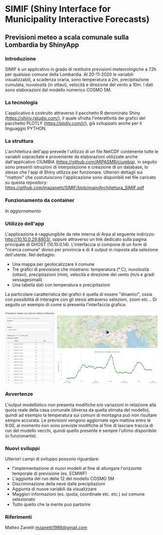 # SIMIF (Shiny Interface for Municipality Interactive Forecasts)
## Previsioni meteo a scala comunale sulla Lombardia by ShinyApp
### Introduzione
SIMIF è un applicativo in grado di restituire previsioni meteorologiche a 72h per qualsiasi comune della Lombardia. Al 20-11-2020 le variabili visualizzabili, a scadenza oraria, sono temperatura a 2m, precipitazione cumulata, nuvolosità (in ottavi), velocità e direzione del vento a 10m. I dati sono elaborazioni dal modello numerico COSMO 5M.

### La tecnologia
L'applicativo è costruito attraverso il pacchetto R denominato Shiny (https://shiny.rstudio.com/), il quale sfrutta l'interattività dei grafici del pacchetto PLOTLY (https://plotly.com/r/), già sviluppato anche per il linguaggio PYTHON.

### La struttura
L'architettura dell'app prevede l'utilizzo di un file NetCDF contenente tutte le variabili sopracitate e proveniente da elaborazioni utilizzate anche dall'applicativo CIUMBIA (https://github.com/ARPASMR/ciumbia), in seguito sono presenti istruzioni di interpolazione e creazione di un database, lo stesso che l'app di Shiny utilizza per funzionare.
Ulteriori dettagli sui "mattoni" che costutuiscono l'applicazione sono disponibili nel file caricato su questa repository: https://github.com/mazanetti/SIMIF/blob/main/Architettura_SIMIF.pdf

### Funzionamento da container
_In aggiornamento_

### Utilizzo dell'app
L'applicazione è raggiungibile da rete interna di Arpa al seguente indirizzo: http://10.10.0.29:8803/, oppure attraverso un link dedicato sulla pagina principale di GHOST (10.10.0.14).
L'interfaccia si compone di un form di "ricerca comune" diviso per provincia e di 4 output in risposta alla selezione dell'utente.
Nel dettaglio:
- Una mappa per geolocalizzare il comune
- Tre grafici di previsione che mostrano: temperatura (° C), nuvolosità (ottavi), precipitazioni (mm), velocità e direzione del vento (m/s e gradi sessagesimali)
- Una tabella dati con temperatura e precipitazioni

La particolare caratteristica dei grafici è quella di essere "dinamici", ossia con possibilità di interagire con gli stessi attraverso selezioni, zoom etc...
Di seguito un esempio di come si presenta l'interfaccia grafica:

 ![Esempio di interfaccia grafica](Es_interfaccia.PNG)
 
### Avvertenze
L'output modellistico non presenta modifiche e/o variazioni in relazione alla quota reale della casa comunale (diversa da quella stimata del modello), quindi ad esempio la temperatura sui comuni di montagna può non risultare sempre accurata.
Le previsioni vengono aggiornate ogni mattina entro le 9:00, al momento non sono previste modifiche al fine di lasciare traccia di run del modello vecchi, quindi quello presente è sempre l'ultimo disponibile (o funzionante).

### Nuovi sviluppi
Ulteriori campi di sviluppo possono riguardare:
- l'implementazione di nuovi modelli al fine di allungare l'orizzonte temporale di previsione (es. ECMWF)
- L'aggiunta del run delle 12 del modello COSMO 5M
- Discriminazione della neve dalle precipitazioni
- Aggiunta di nuove variabili da visualizzare
- Maggiori informazioni (es. quota, coordinate etc. etc.) sul comune selezionato
- Tutto quello che la mente può partorire

### Riferimenti
Matteo Zanetti
mzanetti1986@gmail.com

